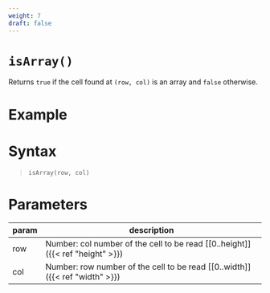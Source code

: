 ```yaml
---
weight: 7
draft: false
---
```


# `isArray()`

Returns `true` if the cell found at `(row, col)` is an array and `false` otherwise.

# Example

# Syntax

> `isArray(row, col)`

# Parameters

| param    | description                                                                     |
|----------|---------------------------------------------------------------------------------|
| row      | Number: col number of the cell to be read [\[0..height\]]({{< ref "height" >}}) |
| col      | Number: row number of the cell to be read [\[0..width\]]({{< ref "width" >}})   |
